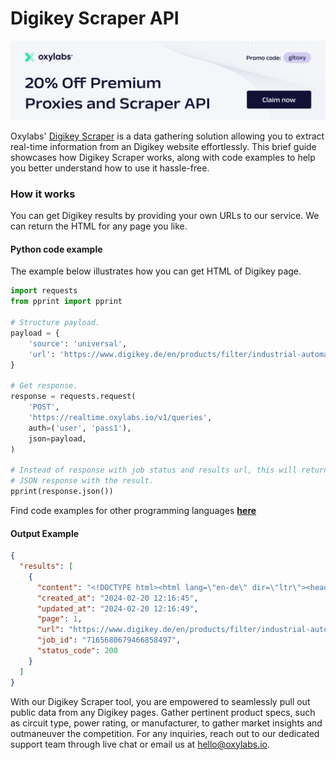 # Digikey Scraper API

[![Oxylabs promo code](https://raw.githubusercontent.com/oxylabs/product-integrations/refs/heads/master/Affiliate-Universal-1090x275.png)](https://oxylabs.go2cloud.org/aff_c?offer_id=7&aff_id=877&url_id=112)

Oxylabs' [Digikey Scraper](https://oxylabs.io/products/scraper-api/ecommerce/digikey?utm_source=github&utm_medium=repositories&utm_campaign=product) is a data gathering solution allowing you to extract real-time information from an Digikey website effortlessly. This brief guide showcases how Digikey Scraper works, along with code examples to help you better understand how to use it hassle-free.

### How it works

You can get Digikey results by providing your own URLs to our service. We can return the HTML for any page you like.

#### Python code example

The example below illustrates how you can get HTML of Digikey page.

```python
import requests
from pprint import pprint

# Structure payload.
payload = {
    'source': 'universal',
    'url': 'https://www.digikey.de/en/products/filter/industrial-automation-accessories/800'
}

# Get response.
response = requests.request(
    'POST',
    'https://realtime.oxylabs.io/v1/queries',
    auth=('user', 'pass1'),
    json=payload,
)

# Instead of response with job status and results url, this will return the
# JSON response with the result.
pprint(response.json())
```
Find code examples for other programming languages [**here**](https://github.com/oxylabs/digikey-scraper/tree/main/code%20examples)

#### Output Example
```json
{
  "results": [
    {
      "content": "<!DOCTYPE html><html lang=\"en-de\" dir=\"ltr\"><head><meta charSet=\"utf-8\"/><meta name=\"viewport\" conte ... </html>",
      "created_at": "2024-02-20 12:16:45",
      "updated_at": "2024-02-20 12:16:49",
      "page": 1,
      "url": "https://www.digikey.de/en/products/filter/industrial-automation-accessories/800",
      "job_id": "7165680679466858497",
      "status_code": 200
    }
  ]
}
```
With our Digikey Scraper tool, you are empowered to seamlessly pull out public data from any Digikey pages. Gather pertinent product specs, such as circuit type, power rating, or manufacturer, to gather market insights and outmaneuver the competition. For any inquiries, reach out to our dedicated support team through live chat or email us at hello@oxylabs.io.
